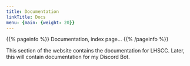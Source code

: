```yaml
---
title: Documentation
linkTitle: Docs
menu: {main: {weight: 20}}
---
```


{{% pageinfo %}}
Documentation, index page...
{{% /pageinfo %}}

This section of the website contains the documentation for LHSCC. Later, this will contain documentation for my Discord
Bot.

